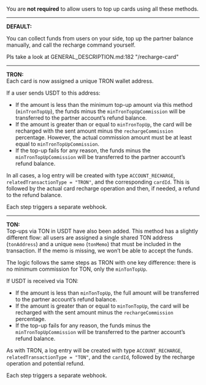 You are ****not required**** to allow users to top up cards using all these methods.

---

**DEFAULT:**  

You can collect funds from users on your side, top up the partner balance manually, and call the recharge command yourself.

Pls take a look at GENERAL_DESCRIPTION.md:182 "/recharge-card"

---

**TRON:**  
Each card is now assigned a unique TRON wallet address.

If a user sends USDT to this address:
- If the amount is less than the minimum top-up amount via this method (`minTronTopUp`), the funds minus the `minTronTopUpCommission` will be transferred to the partner account’s refund balance.
- If the amount is greater than or equal to `minTronTopUp`, the card will be recharged with the sent amount minus the `rechargeCommission` percentage. However, the actual commission amount must be at least equal to `minTronTopUpCommission`.
- If the top-up fails for any reason, the funds minus the `minTronTopUpCommission` will be transferred to the partner account’s refund balance.

In all cases, a log entry will be created with type `ACCOUNT_RECHARGE`, `relatedTransactionType = "TRON"`, and the corresponding `cardId`. This is followed by the actual card recharge operation and then, if needed, a refund to the refund balance.

Each step triggers a separate webhook.

---

**TON:**  
Top-ups via TON in USDT have also been added. This method has a slightly different flow: all users are assigned a single shared TON address (`tonAddress`) and a unique `memo` (`tonMemo`) that must be included in the transaction. If the memo is missing, we won’t be able to accept the funds.

The logic follows the same steps as TRON with one key difference: there is no minimum commission for TON, only the `minTonTopUp`.

If USDT is received via TON:
- If the amount is less than `minTonTopUp`, the full amount will be transferred to the partner account’s refund balance.
- If the amount is greater than or equal to `minTonTopUp`, the card will be recharged with the sent amount minus the `rechargeCommission` percentage.
- If the top-up fails for any reason, the funds minus the `minTronTopUpCommission` will be transferred to the partner account’s refund balance.

As with TRON, a log entry will be created with type `ACCOUNT_RECHARGE`, `relatedTransactionType = "TON"`, and the `cardId`, followed by the recharge operation and potential refund.

Each step triggers a separate webhook.
